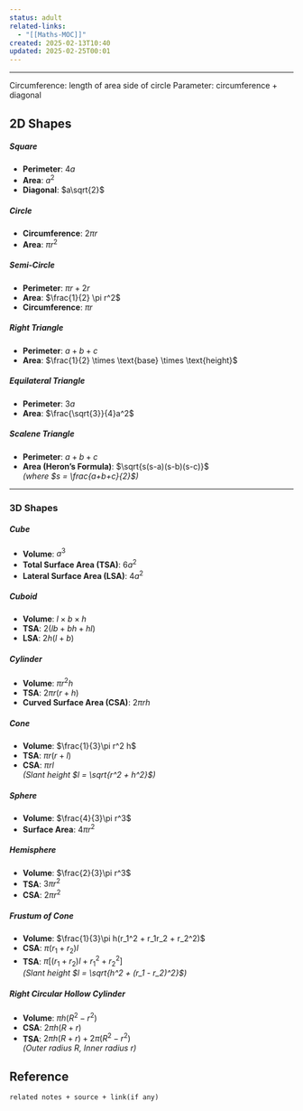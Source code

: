 ```yaml
---
status: adult
related-links:
  - "[[Maths-MOC]]"
created: 2025-02-13T10:40
updated: 2025-02-25T00:01
---
```

---

Circumference: length of area side of circle
Parameter: circumference + diagonal


## 2D Shapes  

##### Square  
- **Perimeter**: $4a$  
- **Area**: $a^2$  
- **Diagonal**:  $a\sqrt{2}$ 

##### Circle  
- **Circumference**: $2\pi r$  
- **Area**: $\pi r^2$  

##### Semi-Circle  
- **Perimeter**: $\pi r + 2r$  
- **Area**: $\frac{1}{2} \pi r^2$  
- **Circumference**: $\pi r$ 

##### Right Triangle  
- **Perimeter**: $a + b + c$  
- **Area**: $\frac{1}{2} \times \text{base} \times \text{height}$  

##### Equilateral Triangle  
- **Perimeter**: $3a$  
- **Area**: $\frac{\sqrt{3}}{4}a^2$  

##### Scalene Triangle  
- **Perimeter**: $a + b + c$  
- **Area (Heron’s Formula)**: $\sqrt{s(s-a)(s-b)(s-c)}$  
  *(where $s = \frac{a+b+c}{2}$)*  

---

### 3D Shapes  

##### Cube  
- **Volume**: $a^3$  
- **Total Surface Area (TSA)**: $6a^2$  
- **Lateral Surface Area (LSA)**: $4a^2$  

##### Cuboid  
- **Volume**: $l \times b \times h$  
- **TSA**: $2(lb + bh + hl)$  
- **LSA**: $2h(l + b)$  

##### Cylinder  
- **Volume**: $\pi r^2 h$  
- **TSA**: $2\pi r(r + h)$  
- **Curved Surface Area (CSA)**: $2\pi r h$  

##### Cone  
- **Volume**: $\frac{1}{3}\pi r^2 h$  
- **TSA**: $\pi r(r + l)$  
- **CSA**: $\pi r l$  
  *(Slant height $l = \sqrt{r^2 + h^2}$)*  

##### Sphere  
- **Volume**: $\frac{4}{3}\pi r^3$  
- **Surface Area**: $4\pi r^2$  

##### Hemisphere  
- **Volume**: $\frac{2}{3}\pi r^3$  
- **TSA**: $3\pi r^2$  
- **CSA**: $2\pi r^2$  

##### Frustum of Cone  
- **Volume**: $\frac{1}{3}\pi h(r_1^2 + r_1r_2 + r_2^2)$  
- **CSA**: $\pi (r_1 + r_2) l$  
- **TSA**: $\pi [(r_1 + r_2)l + r_1^2 + r_2^2]$  
  *(Slant height $l = \sqrt{h^2 + (r_1 - r_2)^2}$)*  

##### Right Circular Hollow Cylinder  
- **Volume**: $\pi h(R^2 - r^2)$  
- **CSA**: $2\pi h(R + r)$  
- **TSA**: $2\pi h(R + r) + 2\pi (R^2 - r^2)$  
  *(Outer radius $R$, Inner radius $r$)*  





## Reference
`related notes + source + link(if any)`
 
